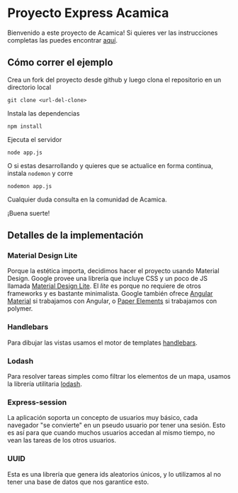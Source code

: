Proyecto Express Acamica
========================

Bienvenido a este proyecto de Acamica! Si quieres ver las instrucciones completas las puedes encontrar [aquí](https://www.acamica.com/clases/1886/express/proyecto-final).


Cómo correr el ejemplo
-----------------

Crea un fork del proyecto desde github y luego clona el repositorio en un directorio local

```
git clone <url-del-clone>
```

Instala las dependencias

```
npm install
```

Ejecuta el servidor
```
node app.js
```

O si estas desarrollando y quieres que se actualice en forma continua, instala `nodemon` y corre

```
nodemon app.js
```

Cualquier duda consulta en la comunidad de Acamica.

¡Buena suerte!

Detalles de la implementación
-----------------------------

### Material Design Lite
Porque la estética importa, decidimos hacer el proyecto usando Material Design. Google provee una librería que
incluye CSS y un poco de JS llamada [Material Design Lite](http://www.getmdl.io/). El *lite* es porque no requiere
de otros frameworks y es bastante minimalista. Google también ofrece [Angular Material](https://material.angularjs.org/latest/#/) si trabajamos
con Angular, o
[Paper Elements](https://www.polymer-project.org/0.5/docs/elements/) si trabajamos con polymer.

### Handlebars
Para dibujar las vistas usamos el motor de templates [handlebars](http://handlebarsjs.com/).

### Lodash
Para resolver tareas simples como filtrar los elementos de un mapa, usamos la librería utilitaria [lodash](https://lodash.com/).

### Express-session
La aplicación soporta un concepto de usuarios muy básico, cada navegador "se convierte" en un pseudo usuario por tener una sesión.
Esto es así para que cuando muchos usuarios accedan al mismo tiempo, no vean las tareas de los otros usuarios.

### UUID
Esta es una librería que genera ids aleatorios únicos, y lo utilizamos al no tener una base de datos que nos garantice esto.
